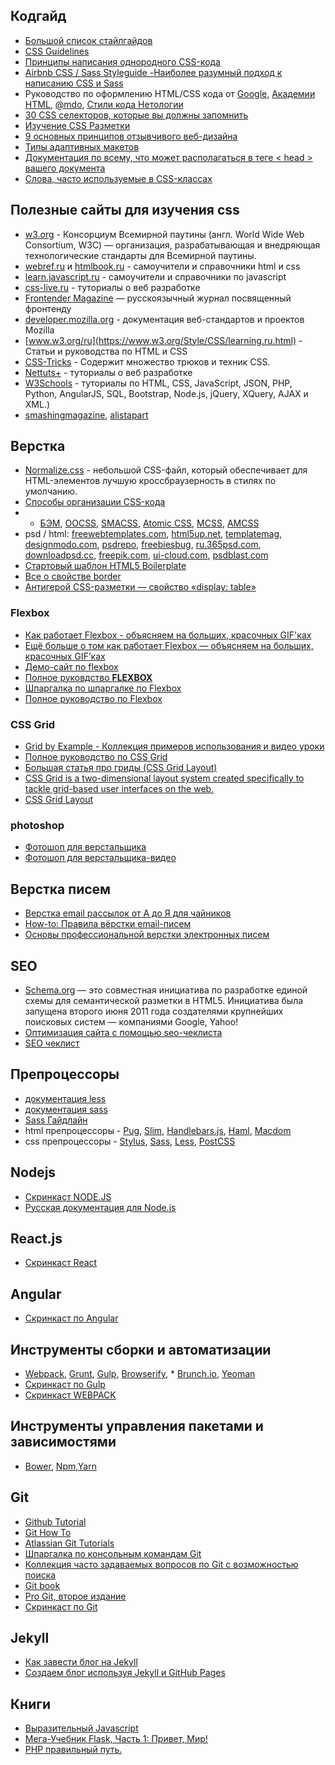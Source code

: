 ## Кодгайд
* [Большой список стайлгайдов](https://css-tricks.com/css-style-guides/)
* [CSS Guidelines](https://cssguidelin.es/#disclaimers)
* [Принципы написания однородного CSS-кода](https://github.com/necolas/idiomatic-css/blob/master/translations/ru-RU/README.md) 
* [Airbnb CSS / Sass Styleguide -Наиболее разумный подход к написанию CSS и Sass](https://github.com/rtplv/airbnb-css-ru)
* Руководство по оформлению HTML/CSS кода от [Google](https://habr.com/post/143452/), [Академии HTML](http://codeguide.academy/html-css.html), [@mdo](http://sadcitizen.me/code-guide/), [Стили кода Нетологии](https://netology-university.bitbucket.io/codestyle/)
* [30 CSS селекторов, которые вы должны запомнить](https://code.tutsplus.com/ru/tutorials/the-30-css-selectors-you-must-memorize--net-16048)
* [Изучение CSS Разметки](http://ru.learnlayout.com/)
* [9 основных принципов отзывчивого веб-дизайна](https://habr.com/post/243247)
* [Типы адаптивных макетов](https://habr.com/post/158703/)
* [Документация по всему, что может располагаться в теге < head > вашего документа](https://github.com/Konfuze/HEAD)
* [Слова, часто используемые в CSS-классах](https://github.com/yoksel/common-words)
## Полезные сайты для изучения css
* [w3.org](http://www.w3.org) - Консорциум Всемирной паутины (англ. World Wide Web Consortium, W3C) — организация, разрабатывающая и внедряющая технологические стандарты для Всемирной паутины.
* [webref.ru](https://webref.ru) и [htmlbook.ru](http://htmlbook.ru) - самоучители и справочники html и css
* [learn.javascript.ru](https://learn.javascript.ru) - самоучители и справочники по javascript
* [css-live.ru](http://css-live.ru) - туториалы о веб разработке
* [Frontender Magazine](https://frontender.infohttps://frontender.info)  — русскоязычный журнал посвященный фронтенду
* [developer.mozilla.org](https://developer.mozilla.org/ru/docs/Web) - документация веб-стандартов и проектов Mozilla
* [www.w3.org/ru](https://www.w3.org/Style/CSS/learning.ru.html) - Статьи и руководства по HTML и CSS
* [CSS-Tricks](https://css-tricks.com) - Содержит множество трюков и техник CSS.
* [Nettuts+](http://net.tutsplus.com/) - туториалы о веб разработке
* [W3Schools](https://www.w3schools.com) - туториалы по HTML, CSS, JavaScript, JSON, PHP, Python, AngularJS, SQL, Bootstrap, Node.js, jQuery, XQuery, AJAX и XML.)
* [smashingmagazine](https://www.smashingmagazine.com/), [alistapart](https://alistapart.com/)

## Верстка
* [Normalize.css](http://necolas.github.io/normalize.css/) - небольшой CSS-файл, который обеспечивает для HTML-элементов лучшую кроссбраузерность в стилях по умолчанию. 
* [Способы организации CSS-кода](https://habr.com/post/256109/) 
* * [БЭМ](https://ru.bem.info/), [OOCSS](http://oocss.org/), [SMACSS](https://smacss.com/), [Atomic CSS](https://acss.io/), [MCSS](https://operatino.github.io/MCSS/), [AMCSS](https://amcss.github.io/)
* psd / html: [freewebtemplates.com](https://www.freewebtemplates.com), [html5up.net](https://html5up.net/), [templatemag](https://templatemag.com/), [designmodo.com](https://designmodo.com/freebies/), [psdrepo](https://psdrepo.com/tag/free-psd-website-templates/), [freebiesbug](https://freebiesbug.com/), [ru.365psd.com](https://ru.365psd.com/), [downloadpsd.cc](https://downloadpsd.cc/), [freepik.com](https://www.freepik.com/free-psd/web-templates), [ui-cloud.com](http://ui-cloud.com/browse/), [psdblast.com](http://psdblast.com)
* [Стартовый шаблон HTML5 Boilerplate](https://html5boilerplate.com)
* [Все о свойстве border](https://habr.com/post/141658/)
* [Антигерой CSS-разметки — свойство «display: table»](https://htmlacademy.ru/blog/29-display-table-anti-hero)
### Flexbox
* [Как работает Flexbox - объясняем на больших, красочных GIF'ках](https://tuhub.ru/posts/kak-rabotaet-flexbox-obyasnyaem-na-bolshih-krasochnyh-gifkah)
* [Ещё больше о том как работает Flexbox — объясняем на больших, красочных GIF’ках](https://tuhub.ru/posts/eshhyo-bolshe-o-tom-kak-rabotaet-flexbox-obyasnyaem-na-bolshih-krasochnyh-gif-kah)
* [Демо-сайт по flexbox](https://yoksel.github.io/flex-cheatsheet/#display)
* [Полное руковдство **FLEXBOX**](https://css-tricks.com/snippets/css/a-guide-to-flexbox/)
* [Шпаргалка по шпаргалке по Flexbox](http://css-live.ru/articles-css/shpargalka-po-shpargalke-po-flexbox.html)
* [Полное руководство по Flexbox](https://frontender.info/a-guide-to-flexbox/) 
### CSS Grid
* [Grid by Example - Коллекция примеров использования и видео уроки](https://gridbyexample.com/examples/)
* [Полное руководство по CSS Grid](https://tuhub.ru/posts/css-grid-complete-guide)
* [Большая статья про гриды (CSS Grid Layout)](http://css-live.ru/css/bolshaya-statya-pro-gridy-css-grid-layout.html)
* [CSS Grid is a two-dimensional layout system created specifically to tackle grid-based user interfaces on the web.](https://tympanus.net/codrops/css_reference/grid/)
* [CSS Grid Layout](https://developer.mozilla.org/ru/docs/Web/CSS/CSS_Grid_Layout#%D0%A0%D1%83%D0%BA%D0%BE%D0%B2%D0%BE%D0%B4%D1%81%D1%82%D0%B2%D0%B0)


### photoshop
* [Фотошоп для верстальщика](https://htmlacademy.ru/blog/51-photoshop-for-the-coders)
* [Фотошоп для верстальщика-видео](https://www.youtube.com/watch?v=xXv93EpWeyA&list=PLqZTjT2Z9HyJfnApkpKEOJCZdXY_EbDWD&index=1)
## Верстка писем
* [Верстка email рассылок от А до Я для чайников](https://habr.com/post/252279/)
* [How-to: Правила вёрстки email-писем](https://habr.com/company/pechkin/blog/255819/)
* [Основы профессиональной верстки электронных писем](https://habr.com/post/180013/)


## SEO
* [Schema.org](https://schema.org/) — это совместная инициатива по разработке единой схемы для семантической разметки в HTML5. Инициатива была запущена второго июня 2011 года создателями крупнейших поисковых систем — компаниями Google, Yahoo!
* [Оптимизация сайта с помощью seo-чеклиста](https://devaka.ru/articles/seo-checklist)
* [SEO чеклист](https://www.seochecklist.ru/)

## Препроцессоры
* [документация less](https://mrmlnc.gitbooks.io/less-guidebook-for-beginners/content/)
* [документация sass](https://sass-scss.ru/documentation/)
* [Sass Гайдлайн](https://sass-guidelin.es/ru/)
* html препроцессоры - [Pug](https://pugjs.org/api/getting-started.html), [Slim](https://slim-lang.com/), [Handlebars.js](http://handlebarsjs.com/), [Haml](https://haml.info/), [Macdom](https://machy8.github.io/Macdom/)
* css препроцессоры - [Stylus](http://stylus-lang.com/), [Sass](https://sass-scss.ru/), [Less](http://lesscss.org/), [PostCSS](https://postcss.org/)

## Nodejs
* [Скринкаст NODE.JS](https://learn.javascript.ru/screencast/nodejs)
* [Русская документация для Node.js](https://github.com/kurokikaze/nodejs-docs-rus)
## React.js
* [Скринкаст React](https://learn.javascript.ru/screencast/react)
## Angular
* [Скринкаст по Angular](https://learn.javascript.ru/screencast/angular)

## Инструменты сборки и автоматизации
* [Webpack](https://webpack.js.org/), [Grunt](https://gruntjs.com/), [Gulp](https://gulpjs.com/), [Browserify](http://browserify.org/), * [Brunch.io](http://brunch.io/), [Yeoman](http://yeoman.io/)
* [Скринкаст по Gulp](https://learn.javascript.ru/screencast/gulp)
* [Скринкаст WEBPACK](https://learn.javascript.ru/screencast/webpack)

## Инструменты управления пакетами и зависимостями
* [Bower](https://bower.io/), [Npm](https://www.npmjs.com/),[Yarn](https://yarnpkg.com/)
## Git 
* [Github Tutorial](https://try.github.io/)
* [Git How To](https://githowto.com/)
* [Atlassian Git Tutorials](https://www.atlassian.com/git/tutorials)
* [Шпаргалка по консольным командам Git](https://github.com/nicothin/web-development/tree/master/git)
* [Коллекция часто задаваемых вопросов по Git с возможностью поиска](http://firstaidgit.ru/#/)
* [Git book](https://git-scm.com/book/ru/v1)
* [Pro Git, второе издание](https://github.com/progit/progit2-ru)
* [Скринкаст по Git](https://learn.javascript.ru/screencast/git)
## Jekyll

* [Как завести блог на Jekyll](https://guides.hexlet.io/jekyll/#%D1%83%D1%81%D1%82%D0%B0%D0%BD%D0%BE%D0%B2%D0%BA%D0%B0-jekyll-%D0%BD%D0%B0-%D0%BB%D0%BE%D0%BA%D0%B0%D0%BB%D1%8C%D0%BD%D1%83%D1%8E-%D0%BC%D0%B0%D1%88%D0%B8%D0%BD%D1%83)
* [Создаем блог используя Jekyll и GitHub Pages](https://frontender.info/build-blog-jekyll-github-pages/)

## Книги

* [Выразительный Javascript](https://karmazzin.gitbooks.io/eloquentjavascript_ru/)
* [Мега-Учебник Flask, Часть 1: Привет, Мир!](https://habr.com/post/193242/)
* [PHP правильный путь.](http://getjump.github.io/ru-php-the-right-way/#%D0%98%D1%81%D0%BA%D0%BB%D1%8E%D1%87%D0%B5%D0%BD%D0%B8%D1%8F)


